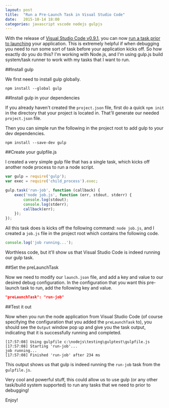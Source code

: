 ```yaml
---
layout: post
title:  "Run a Pre-Launch Task in Visual Studio Code"
date:   2015-10-14 18:00
categories: javascript vscode nodejs gulpjs
---
```

With the release of [Visual Studio Code v0.9.1](https://code.visualstudio.com/updates), you can now [run a task prior to launching](https://code.visualstudio.com/updates#_debugging-prelaunch-task) your application.  This is extremely helpful if when debugging you need to run some sort of task before your application kicks off.  So how exactly do you do this?  I'm working with Node.js, and I'm using gulp.js build system/task runner to work with my tasks that I want to run.

##Install gulp

We first need to install gulp globally.

```
npm install --global gulp
```

##Install gulp in your dependencies

If you already haven't created the `project.json` file, first do a quick `npm init` in the directory that your project is located in.  That'll generate our needed `project.json` file.

Then you can simple run the following in the project root to add gulp to your dev dependencies.

```
npm install --save-dev gulp
```

##Create your gulpfile.js

I created a very simple gulp file that has a single task, which kicks off another node process to run a node script.

```javascript
var gulp = require('gulp');
var exec = require('child_process').exec;

gulp.task('run-job', function (callback) {
    exec('node job.js', function (err, stdout, stderr) {
        console.log(stdout);
        console.log(stderr);
        callback(err);
    });
});
```

All this task does is kicks off the following command: `node job.js`, and I created a `job.js` file in the project root which contains the following code.

```javascript
console.log('job running...');
```

Worthless code, but it'll show us that Visual Studio Code is indeed running our gulp task.

##Set the preLaunchTask

Now we need to modify our `launch.json` file, and add a key and value to our desired debug configuration.  In the configuration that you want this pre-launch task to run, add the following key and value.

```json
"preLaunchTask": "run-job"
```

##Test it out

Now when you run the node application from Visual Studio Code (of course specifying the configuration that you added the `preLaunchTask` to), you should see the `Output` window pop up and give you the task output, indicating that it is successfully running and completed.

```
[17:57:08] Using gulpfile c:\nodejs\testing\gulptest\gulpfile.js
[17:57:08] Starting 'run-job'...
job running...
[17:57:08] Finished 'run-job' after 234 ms
```

This output shows us that gulp is indeed running the `run-job` task from the `gulpfile.js`.

Very cool and powerful stuff, this could allow us to use gulp (or any other task/build system supported) to run any tasks that we need to prior to debugging!

Enjoy! 